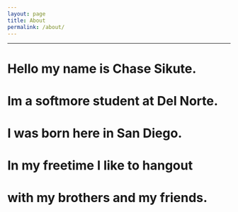 ```yaml
---
layout: page
title: About
permalink: /about/
---
```


____________________________________


# Hello my name is Chase Sikute.

# Im a softmore student at Del Norte. 

# I was born here in San Diego. 

# In my freetime I like to hangout

 # with my brothers and my friends.


